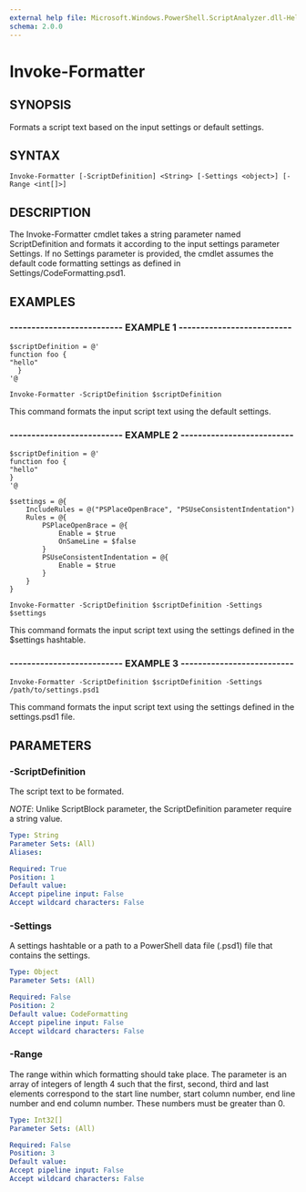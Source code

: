 ```yaml
---
external help file: Microsoft.Windows.PowerShell.ScriptAnalyzer.dll-Help.xml
schema: 2.0.0
---
```


# Invoke-Formatter
## SYNOPSIS
Formats a script text based on the input settings or default settings.

## SYNTAX

```
Invoke-Formatter [-ScriptDefinition] <String> [-Settings <object>] [-Range <int[]>]
```

## DESCRIPTION

The Invoke-Formatter cmdlet takes a string parameter named ScriptDefinition and formats it according to the input settings parameter Settings. If no Settings parameter is provided, the cmdlet assumes the default code formatting settings as defined in Settings/CodeFormatting.psd1.

## EXAMPLES

### -------------------------- EXAMPLE 1 --------------------------
```
$scriptDefinition = @'
function foo {
"hello"
  }
'@

Invoke-Formatter -ScriptDefinition $scriptDefinition
```

This command formats the input script text using the default settings.

### -------------------------- EXAMPLE 2 --------------------------
```
$scriptDefinition = @'
function foo {
"hello"
}
'@

$settings = @{
    IncludeRules = @("PSPlaceOpenBrace", "PSUseConsistentIndentation")
    Rules = @{
        PSPlaceOpenBrace = @{
            Enable = $true
            OnSameLine = $false
        }
        PSUseConsistentIndentation = @{
            Enable = $true
        }
    }
}

Invoke-Formatter -ScriptDefinition $scriptDefinition -Settings $settings
```

This command formats the input script text using the settings defined in the $settings hashtable.

### -------------------------- EXAMPLE 3 --------------------------
```
Invoke-Formatter -ScriptDefinition $scriptDefinition -Settings /path/to/settings.psd1
```

This command formats the input script text using the settings defined in the settings.psd1 file.

## PARAMETERS

### -ScriptDefinition
The script text to be formated.

*NOTE*: Unlike ScriptBlock parameter, the ScriptDefinition parameter require a string value.

```yaml
Type: String
Parameter Sets: (All)
Aliases:

Required: True
Position: 1
Default value:
Accept pipeline input: False
Accept wildcard characters: False
```

### -Settings
A settings hashtable or a path to a PowerShell data file (.psd1) file that contains the settings.

```yaml
Type: Object
Parameter Sets: (All)

Required: False
Position: 2
Default value: CodeFormatting
Accept pipeline input: False
Accept wildcard characters: False
```

### -Range
The range within which formatting should take place. The parameter is an array of integers of length 4 such that the first, second, third and last elements correspond to the start line number, start column number, end line number and end column number. These numbers must be greater than 0.

```yaml
Type: Int32[]
Parameter Sets: (All)

Required: False
Position: 3
Default value:
Accept pipeline input: False
Accept wildcard characters: False
```
